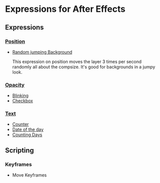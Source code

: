 # Expressions for After Effects

## Expressions

### [Position](../main/Expressions/Position)
- [Random jumping Background](../main/Expressions/Position/randomJumpingBackground.js)

  This expression on position moves the layer 3 times per second randomly all about the compsize. It's good for backgrounds in a jumpy look.

### [Opacity](../main/Expressions/Opacity)
- [Blinking](../main/Expressions/Opacity/blinking.js)
- [Checkbox](../main/Expressions/Opacity/checkbox.js)

### [Text](../main/Expressions/Text)
- [Counter](../main/Expressions/Text/counter.js)
- [Date of the day](../main/Expressions/Text/date.js)
- [Counting Days](../main/Expressions/Text/dateCounter.js)

## Scripting

### Keyframes
- Move Keyframes
